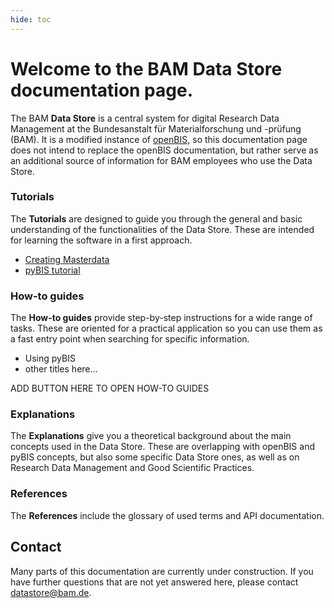 ```yaml
---
hide: toc
---
```


# Welcome to the BAM Data Store documentation page.

The BAM **Data Store** is a central system for digital Research Data Management at the Bundesanstalt für Materialforschung und -prüfung (BAM). It is a modified instance of [openBIS](https://openbis.ch/), so this documentation page does not intend to replace the openBIS documentation, but rather serve as an additional source of information for BAM employees who use the Data Store.

<!-- This documentation page is divided according to the [diataxis method](https://www.diataxis.fr/). -->


<div markdown="block" class="home-grid">

<div markdown="block">

<h3>Tutorials</h3>

The **Tutorials** are designed to guide you through the general and basic understanding of the functionalities of the Data Store. These are intended for learning the software in a first approach.

- [Creating Masterdata](tutorials/create-masterdata.md)
- [pyBIS tutorial](tutorials/pybis.md)

</div>

<div markdown="block">

<h3>How-to guides</h3>

The **How-to guides** provide step-by-step instructions for a wide range of tasks. These are oriented for a practical application so you can use them as a fast entry point when searching for specific information.

- Using pyBIS
- other titles here...

ADD BUTTON HERE TO OPEN HOW-TO GUIDES


</div>

<div markdown="block">

<h3>Explanations</h3>

The **Explanations** give you a theoretical background about the main concepts used in the Data Store. These are overlapping with openBIS and pyBIS concepts, but also some specific Data Store ones, as well as on Research Data Management and Good Scientific Practices.

</div>

<div markdown="block">

<h3>References</h3>

The **References** include the glossary of used terms and API documentation.

</div>

</div>


## Contact
Many parts of this documentation are currently under construction. If you have further questions that are not yet answered here, please contact [datastore@bam.de](mailto:datastore@bam.de).

